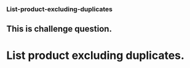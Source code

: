 ### List-product-excluding-duplicates
## This is challenge question.
#  List product excluding duplicates.
